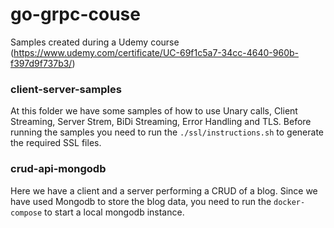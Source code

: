 # go-grpc-couse

Samples created during a Udemy course (https://www.udemy.com/certificate/UC-69f1c5a7-34cc-4640-960b-f397d9f737b3/)

### client-server-samples

At this folder we have some samples of how to use Unary calls, Client Streaming, Server Strem, BiDi Streaming, Error Handling and TLS. 
Before running the samples you need to run the `./ssl/instructions.sh` to generate the required SSL files. 

### crud-api-mongodb

Here we have a client and a server performing a CRUD of a blog. 
Since we have used Mongodb to store the blog data, you need to run the `docker-compose` to start a local mongodb instance. 
